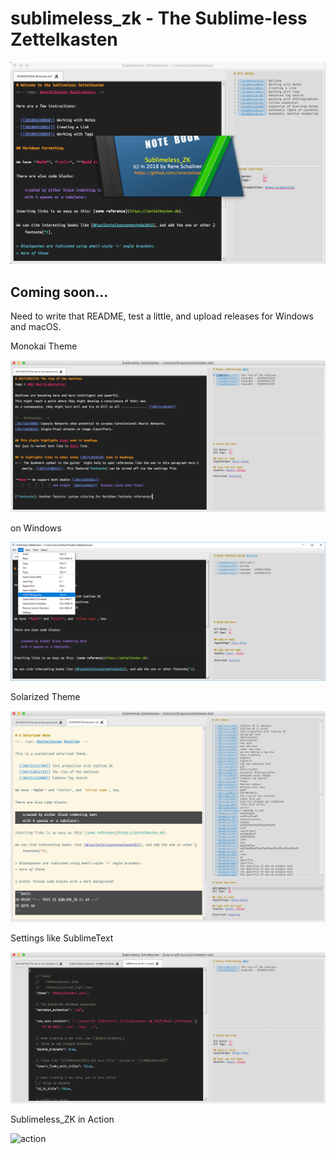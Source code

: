 # sublimeless_zk - The Sublime-less Zettelkasten

![about](imgs/about.png)

## Coming soon...

Need to write that README, test a little, and upload releases for Windows and macOS.


Monokai Theme

![monokai](imgs/monokai.png)

on Windows

![win](imgs/windows2.png)


Solarized Theme

![solarized](imgs/solarized.png)


Settings like SublimeText

![settings](imgs/settings.png)


Sublimeless_ZK in Action

![action](imgs/demo1.gif)

